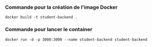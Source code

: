 ### Commande pour la création de l'image Docker
```docker build -t student-backend .```

### Commande pour lancer le container
```docker run -d -p 3000:3000 --name student-backend student-backend```
